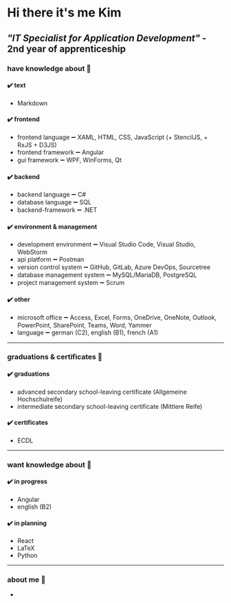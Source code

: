 # Hi there it's me Kim

## ***"IT Specialist for Application Development"*** - 2nd year of apprenticeship

### have knowledge about 📘

#### ✔️ text

- Markdown

#### ✔️ frontend

- frontend language ➖ XAML, HTML, CSS, JavaScript (+ StencilJS, + RxJS + D3JS)
- frontend framework ➖ Angular
- gui framework ➖ WPF, WinForms, Qt

#### ✔️ backend

- backend language ➖ C#
- database language ➖ SQL
- backend-framework ➖ .NET

#### ✔️ environment & management

- development environment ➖ Visual Studio Code, Visual Studio, WebStorm
- api platform ➖ Postman
- version control system ➖ GitHub, GitLab, Azure DevOps, Sourcetree
- database management system ➖ MySQL/MariaDB, PostgreSQL
- project management system ➖ Scrum

#### ✔️ other

- microsoft office ➖ Access, Excel, Forms, OneDrive, OneNote, Outlook, PowerPoint, SharePoint, Teams, Word, Yammer
- language ➖ german (C2), english (B1), french (A1)

---

### graduations & certificates 📃

#### ✔️ graduations

- advanced secondary school-leaving certificate (Allgemeine Hochschulreife)
- intermediate secondary school-leaving certificate (Mittlere Reife)

#### ✔️ certificates

- ECDL

---
### want knowledge about 📖

#### ✔️ in progress

- Angular
- english (B2)

#### ✔️ in planning

- React
- LaTeX
- Python

---

### about me 🙋

-
